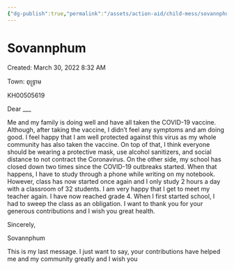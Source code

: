 ```yaml
---
{"dg-publish":true,"permalink":"/assets/action-aid/child-mess/sovannphum/"}
---
```


# Sovannphum

Created: March 30, 2022 8:32 AM

Town: ពុទ្រ្ទាម

KH00505619

Dear ___

Me and my family is doing well and have all taken the COVID-19 vaccine. Although, after taking the vaccine, I didn’t feel any symptoms and am doing good. I feel happy that I am well protected against this virus as my whole community has also taken the vaccine.  On top of that, I think everyone should be wearing a protective mask, use alcohol sanitizers, and social distance to not contract the Coronavirus. On the other side, my school has closed down two times since the COVID-19 outbreaks started. When that happens, I have to study through a phone while writing on my notebook. However, class has now started once again and I only study 2 hours a day with a classroom of 32 students. I am very happy that I get to meet my teacher again. I have now reached grade 4. When I first started school, I had to sweep the class as an obligation. I want to thank you for your generous contributions and I wish you great health.

Sincerely,

Sovannphum

This is my last message. I just want to say, your contributions have helped me and my community greatly and I wish you